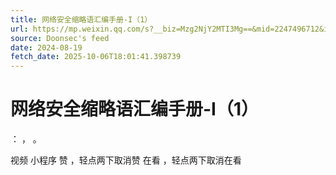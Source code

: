 ```yaml
---
title: 网络安全缩略语汇编手册-I（1）
url: https://mp.weixin.qq.com/s?__biz=Mzg2NjY2MTI3Mg==&mid=2247496712&idx=2&sn=948ffdcdd341204da92eb7ac2cf5d4fc
source: Doonsec's feed
date: 2024-08-19
fetch_date: 2025-10-06T18:01:41.398739
---
```


# 网络安全缩略语汇编手册-I（1）

：
，
。

视频
小程序
赞
，轻点两下取消赞
在看
，轻点两下取消在看